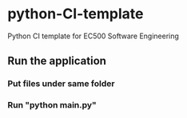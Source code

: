 # python-CI-template
Python CI template for EC500 Software Engineering

## Run the application
  
  ### Put files under same folder
  ### Run "python main.py"

